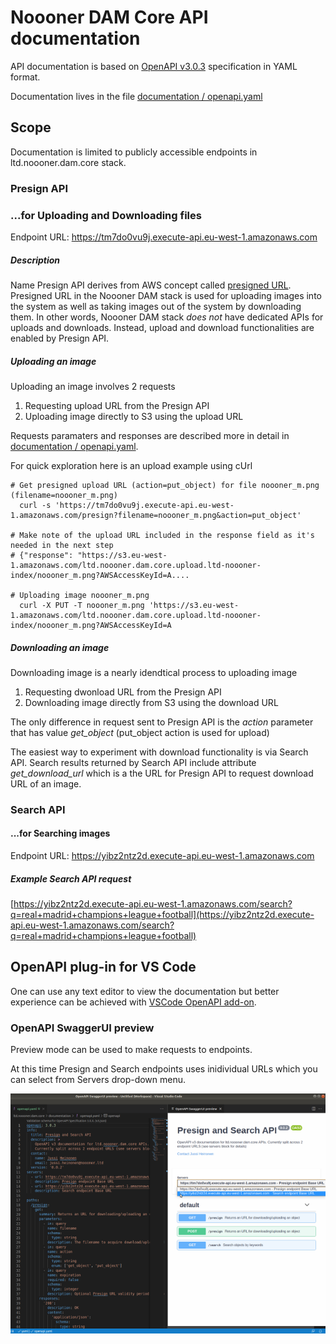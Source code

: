 # Noooner DAM Core API documentation

API documentation is based on [OpenAPI v3.0.3](https://spec.openapis.org/oas/v3.0.3) specification in YAML format.

Documentation lives in the file [documentation / openapi.yaml](https://github.com/jussiheinonen/ltd.noooner.dam.core/blob/main/documentation/openapi.yaml)

## Scope

Documentation is limited to publicly accessible endpoints in ltd.noooner.dam.core stack. 

### Presign API  
### ...for Uploading and Downloading files
Endpoint URL: https://tm7do0vu9j.execute-api.eu-west-1.amazonaws.com

##### Description
Name Presign API derives from AWS concept called [presigned URL](https://docs.aws.amazon.com/AmazonS3/latest/userguide/ShareObjectPreSignedURL.html). 
Presigned URL in the Noooner DAM stack is used for uploading images into the system as well as taking images out of the system by downloading them.
In other words, Noooner DAM stack _does not_ have dedicated APIs for uploads and downloads. 
Instead, upload and download functionalities are enabled by Presign API.

##### Uploading an image

Uploading an image involves 2 requests

 1. Requesting upload URL from the Presign API
 2. Uploading image directly to S3 using the upload URL

Requests paramaters and responses are described more in detail in [documentation / openapi.yaml](https://github.com/jussiheinonen/ltd.noooner.dam.core/blob/main/documentation/openapi.yaml).

For quick exploration here is an upload example using cUrl

``` 
# Get presigned upload URL (action=put_object) for file noooner_m.png (filename=noooner_m.png)
  curl -s 'https://tm7do0vu9j.execute-api.eu-west-1.amazonaws.com/presign?filename=noooner_m.png&action=put_object'
 
# Make note of the upload URL included in the response field as it's needed in the next step
# {"response": "https://s3.eu-west-1.amazonaws.com/ltd.noooner.dam.core.upload.ltd-noooner-index/noooner_m.png?AWSAccessKeyId=A....

# Uploading image noooner_m.png 
  curl -X PUT -T noooner_m.png 'https://s3.eu-west-1.amazonaws.com/ltd.noooner.dam.core.upload.ltd-noooner-index/noooner_m.png?AWSAccessKeyId=A
```

##### Downloading an image

Downloading image is a nearly idendtical process to uploading image

 1. Requesting dwonload URL from the Presign API
 2. Downloading image directly from S3 using the download URL

The only difference in request sent to Presign API is the _action_ parameter that has value _get_object_ (put_object action is used for upload)

The easiest way to experiment with download functionality is via Search API. Search results returned by Search API include attribute _get_download_url_ which is a the URL for Presign API to request download URL of an image.

### Search API
#### ...for Searching images

Endpoint URL: https://yibz2ntz2d.execute-api.eu-west-1.amazonaws.com

##### Example Search API request

[https://yibz2ntz2d.execute-api.eu-west-1.amazonaws.com/search?q=real+madrid+champions+league+football](https://yibz2ntz2d.execute-api.eu-west-1.amazonaws.com/search?q=real+madrid+champions+league+football)

## OpenAPI plug-in for VS Code

One can use any text editor to view the documentation but better experience can be achieved with [VSCode OpenAPI add-on](https://marketplace.visualstudio.com/items?itemName=42Crunch.vscode-openapi).

### OpenAPI SwaggerUI preview 

Preview mode can be used to make requests to endpoints. 

At this time Presign and Search endpoints uses inidividual URLs which you can select from Servers drop-down menu.

![VS Code OpenAPI preview](https://raw.githubusercontent.com/jussiheinonen/ltd.noooner.dam.core/main/documentation/assets/vscode-openapi-preview.png "VS Code OpenAPI preview")
